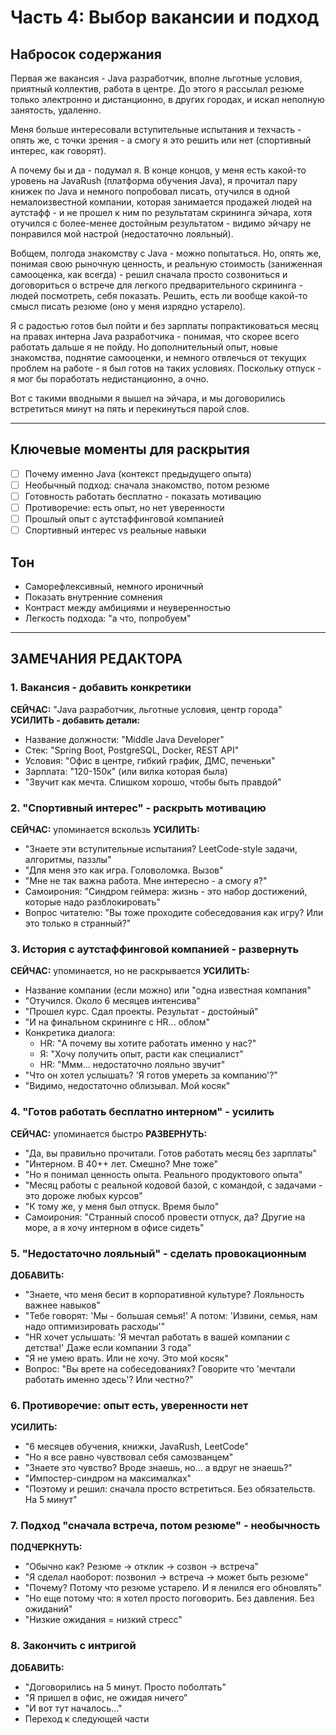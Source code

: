# Часть 4: Выбор вакансии и подход

## Набросок содержания

Первая же вакансия - Java разработчик, вполне льготные условия, приятный коллектив, работа в центре. До этого я рассылал резюме только электронно и дистанционно, в других городах, и искал неполную занятость, удаленно.

Меня больше интересовали вступительные испытания и техчасть - опять же, с точки зрения - а смогу я это решить или нет (спортивный интерес, как говорят).

А почему бы и да - подумал я. В конце концов, у меня есть какой-то уровень на JavaRush (платформа обучения Java), я прочитал пару книжек по Java и немного попробовал писать, отучился в одной немалоизвестной компании, которая занимается продажей людей на аутстафф - и не прошел к ним по результатам скрининга эйчара, хотя отучился с более-менее достойным результатом - видимо эйчару не понравился мой настрой (недостаточно лояльный).

Вобщем, полгода знакомству с Java - можно попытаться. Но, опять же, понимая свою рыночную ценность, и реальную стоимость (заниженная самооценка, как всегда) - решил сначала просто созвониться и договориться о встрече для легкого предварительного скрининга - людей посмотреть, себя показать. Решить, есть ли вообще какой-то смысл писать резюме (оно у меня изрядно устарело).

Я с радостью готов был пойти и без зарплаты попрактиковаться месяц на правах интерна Java разработчика - понимая, что скорее всего работать дальше я не пойду. Но дополнительный опыт, новые знакомства, поднятие самооценки, и немного отвлечься от текущих проблем на работе - я был готов на таких условиях. Поскольку отпуск - я мог бы поработать недистанционно, а очно.

Вот с такими вводными я вышел на эйчара, и мы договорились встретиться минут на пять и перекинуться парой слов.

---

## Ключевые моменты для раскрытия

- [ ] Почему именно Java (контекст предыдущего опыта)
- [ ] Необычный подход: сначала знакомство, потом резюме
- [ ] Готовность работать бесплатно - показать мотивацию
- [ ] Противоречие: есть опыт, но нет уверенности
- [ ] Прошлый опыт с аутстаффинговой компанией
- [ ] Спортивный интерес vs реальные навыки

## Тон

- Саморефлексивный, немного ироничный
- Показать внутренние сомнения
- Контраст между амбициями и неуверенностью
- Легкость подхода: "а что, попробуем"

---

## ЗАМЕЧАНИЯ РЕДАКТОРА

### 1. Вакансия - добавить конкретики
**СЕЙЧАС:** "Java разработчик, льготные условия, центр города"
**УСИЛИТЬ - добавить детали:**
- Название должности: "Middle Java Developer"
- Стек: "Spring Boot, PostgreSQL, Docker, REST API"
- Условия: "Офис в центре, гибкий график, ДМС, печеньки"
- Зарплата: "120-150к" (или вилка которая была)
- "Звучит как мечта. Слишком хорошо, чтобы быть правдой"

### 2. "Спортивный интерес" - раскрыть мотивацию
**СЕЙЧАС:** упоминается вскользь
**УСИЛИТЬ:**
- "Знаете эти вступительные испытания? LeetCode-style задачи, алгоритмы, паззлы"
- "Для меня это как игра. Головоломка. Вызов"
- "Мне не так важна работа. Мне интересно - а смогу я?"
- Самоирония: "Синдром геймера: жизнь - это набор достижений, которые надо разблокировать"
- Вопрос читателю: "Вы тоже проходите собеседования как игру? Или это только я странный?"

### 3. История с аутстаффинговой компанией - развернуть
**СЕЙЧАС:** упоминается, но не раскрывается
**УСИЛИТЬ:**
- Название компании (если можно) или "одна известная компания"
- "Отучился. Около 6 месяцев интенсива"
- "Прошел курс. Сдал проекты. Результат - достойный"
- "И на финальном скрининге с HR... облом"
- Конкретика диалога:
  - HR: "А почему вы хотите работать именно у нас?"
  - Я: "Хочу получить опыт, расти как специалист"
  - HR: "Ммм... недостаточно лояльно звучит"
- "Что он хотел услышать? 'Я готов умереть за компанию'?"
- "Видимо, недостаточно облизывал. Мой косяк"

### 4. "Готов работать бесплатно интерном" - усилить
**СЕЙЧАС:** упоминается быстро
**РАЗВЕРНУТЬ:**
- "Да, вы правильно прочитали. Готов работать месяц без зарплаты"
- "Интерном. В 40++ лет. Смешно? Мне тоже"
- "Но я понимал ценность опыта. Реального продуктового опыта"
- "Месяц работы с реальной кодовой базой, с командой, с задачами - это дороже любых курсов"
- "К тому же, у меня был отпуск. Время было"
- Самоирония: "Странный способ провести отпуск, да? Другие на море, а я хочу интерном в офисе сидеть"

### 5. "Недостаточно лояльный" - сделать провокационным
**ДОБАВИТЬ:**
- "Знаете, что меня бесит в корпоративной культуре? Лояльность важнее навыков"
- "Тебе говорят: 'Мы - большая семья!' А потом: 'Извини, семья, нам надо оптимизировать расходы'"
- "HR хочет услышать: 'Я мечтал работать в вашей компании с детства!' Даже если компании 3 года"
- "Я не умею врать. Или не хочу. Это мой косяк"
- Вопрос: "Вы врете на собеседованиях? Говорите что 'мечтали работать именно здесь'? Или честно?"

### 6. Противоречие: опыт есть, уверенности нет
**УСИЛИТЬ:**
- "6 месяцев обучения, книжки, JavaRush, LeetCode"
- "Но я все равно чувствовал себя самозванцем"
- "Знаете это чувство? Вроде знаешь, но... а вдруг не знаешь?"
- "Импостер-синдром на максималках"
- "Поэтому и решил: сначала просто встретиться. Без обязательств. На 5 минут"

### 7. Подход "сначала встреча, потом резюме" - необычность
**ПОДЧЕРКНУТЬ:**
- "Обычно как? Резюме → отклик → созвон → встреча"
- "Я сделал наоборот: позвонил → встреча → может быть резюме"
- "Почему? Потому что резюме устарело. И я ленился его обновлять"
- "Но еще потому что: я хотел просто поговорить. Без давления. Без ожиданий"
- "Низкие ожидания = низкий стресс"

### 8. Закончить с интригой
**ДОБАВИТЬ:**
- "Договорились на 5 минут. Просто поболтать"
- "Я пришел в офис, не ожидая ничего"
- "И вот тут началось..."
- Переход к следующей части
